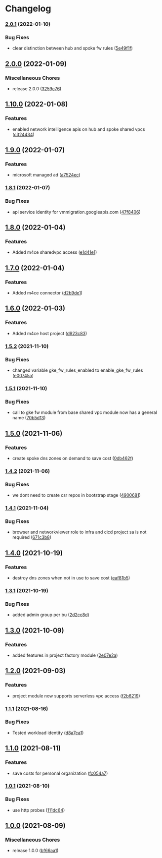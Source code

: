 # Changelog

### [2.0.1](https://www.github.com/rajesh-nitc/gcp-foundation/compare/v2.0.0...v2.0.1) (2022-01-10)


### Bug Fixes

* clear distinction between hub and spoke fw rules ([5e49f1f](https://www.github.com/rajesh-nitc/gcp-foundation/commit/5e49f1f52bf311de0bf427a81e8b5017a004214c))

## [2.0.0](https://www.github.com/rajesh-nitc/gcp-foundation/compare/v1.10.0...v2.0.0) (2022-01-09)


### Miscellaneous Chores

* release 2.0.0 ([3259c76](https://www.github.com/rajesh-nitc/gcp-foundation/commit/3259c76dce2b29fe51782f8fb8cb13482cf23737))

## [1.10.0](https://www.github.com/rajesh-nitc/gcp-foundation/compare/v1.9.0...v1.10.0) (2022-01-08)


### Features

* enabled network intelligence apis on hub and spoke shared vpcs ([c324434](https://www.github.com/rajesh-nitc/gcp-foundation/commit/c324434896b165d286d9b8f570874189010e92f4))

## [1.9.0](https://www.github.com/rajesh-nitc/gcp-foundation/compare/v1.8.1...v1.9.0) (2022-01-07)


### Features

* microsoft managed ad ([a7524ec](https://www.github.com/rajesh-nitc/gcp-foundation/commit/a7524ecada122c10587698146a492971e69ccb97))

### [1.8.1](https://www.github.com/rajesh-nitc/gcp-foundation/compare/v1.8.0...v1.8.1) (2022-01-07)


### Bug Fixes

* api service identity for vmmigration.googleapis.com ([47f8406](https://www.github.com/rajesh-nitc/gcp-foundation/commit/47f8406d1c9e56e5c13f82e7630d4cd929e28d05))

## [1.8.0](https://www.github.com/rajesh-nitc/gcp-foundation/compare/v1.7.0...v1.8.0) (2022-01-04)


### Features

* Added m4ce sharedvpc access ([e1d41e1](https://www.github.com/rajesh-nitc/gcp-foundation/commit/e1d41e1d557ee2fd9b7868abc6544398121f44a6))

## [1.7.0](https://www.github.com/rajesh-nitc/gcp-foundation/compare/v1.6.0...v1.7.0) (2022-01-04)


### Features

* Added m4ce connector ([d2b9de1](https://www.github.com/rajesh-nitc/gcp-foundation/commit/d2b9de122b29f10d62347772559d7dd384d0a7f4))

## [1.6.0](https://www.github.com/rajesh-nitc/gcp-foundation/compare/v1.5.2...v1.6.0) (2022-01-03)


### Features

* Added m4ce host project ([d923c83](https://www.github.com/rajesh-nitc/gcp-foundation/commit/d923c83613f51a510bb4e7087abdd619a1a18f32))

### [1.5.2](https://www.github.com/rajesh-nitc/gcp-foundation/compare/v1.5.1...v1.5.2) (2021-11-10)


### Bug Fixes

* changed variable gke_fw_rules_enabled to enable_gke_fw_rules ([e00745a](https://www.github.com/rajesh-nitc/gcp-foundation/commit/e00745aeb09f5dff24b6e5c947205639f747665f))

### [1.5.1](https://www.github.com/rajesh-nitc/gcp-foundation/compare/v1.5.0...v1.5.1) (2021-11-10)


### Bug Fixes

* call to gke fw module from base shared vpc module now has a general name ([70b5d13](https://www.github.com/rajesh-nitc/gcp-foundation/commit/70b5d13b6149c3f7456730c5412012570a9b0aef))

## [1.5.0](https://www.github.com/rajesh-nitc/gcp-foundation/compare/v1.4.2...v1.5.0) (2021-11-06)


### Features

* create spoke dns zones on demand to save cost ([0db462f](https://www.github.com/rajesh-nitc/gcp-foundation/commit/0db462f5528100ece08d85366fc777cd59fad473))

### [1.4.2](https://www.github.com/rajesh-nitc/gcp-foundation/compare/v1.4.1...v1.4.2) (2021-11-06)


### Bug Fixes

* we dont need to create csr repos in bootstrap stage ([4900681](https://www.github.com/rajesh-nitc/gcp-foundation/commit/490068121f5eea7ab035107ba439cdcc8029dcbd))

### [1.4.1](https://www.github.com/rajesh-nitc/gcp-foundation/compare/v1.4.0...v1.4.1) (2021-11-04)


### Bug Fixes

* browser and networkviewer role to infra and cicd project sa is not required ([671c3b8](https://www.github.com/rajesh-nitc/gcp-foundation/commit/671c3b83915033856dd424a72ddf1ca018f875d4))

## [1.4.0](https://www.github.com/rajesh-nitc/gcp-foundation/compare/v1.3.1...v1.4.0) (2021-10-19)


### Features

* destroy dns zones when not in use to save cost ([eaf81b5](https://www.github.com/rajesh-nitc/gcp-foundation/commit/eaf81b5f5ca1dbdd8951d4179a631818139566a5))

### [1.3.1](https://www.github.com/rajesh-nitc/gcp-foundation/compare/v1.3.0...v1.3.1) (2021-10-19)


### Bug Fixes

* added admin group per bu ([2d2cc8d](https://www.github.com/rajesh-nitc/gcp-foundation/commit/2d2cc8d53201bc505bbc099f26d3c93aa90c3e5f))

## [1.3.0](https://www.github.com/rajesh-nitc/gcp-foundation/compare/v1.2.0...v1.3.0) (2021-10-09)


### Features

* added features in project factory module ([2e07e2a](https://www.github.com/rajesh-nitc/gcp-foundation/commit/2e07e2a76f1584c3346e23901b7fa316c752e3c1))

## [1.2.0](https://www.github.com/rajesh-nitc/gcp-foundation/compare/v1.1.1...v1.2.0) (2021-09-03)


### Features

* project module now supports serverless vpc access ([f2b6219](https://www.github.com/rajesh-nitc/gcp-foundation/commit/f2b6219d8987ff0e97eb09647e6fb737ef73cabe))

### [1.1.1](https://www.github.com/rajesh-nitc/gcp-foundation/compare/v1.1.0...v1.1.1) (2021-08-16)


### Bug Fixes

* Tested workload identity ([d8a7ca1](https://www.github.com/rajesh-nitc/gcp-foundation/commit/d8a7ca1c6f0866ee07d5049c9efabba459258922))

## [1.1.0](https://www.github.com/rajesh-nitc/gcp-foundation/compare/v1.0.1...v1.1.0) (2021-08-11)


### Features

* save costs for personal organization ([fc054a7](https://www.github.com/rajesh-nitc/gcp-foundation/commit/fc054a7183757d1e51e371e7329c5cf848cc6dd8))

### [1.0.1](https://www.github.com/rajesh-nitc/gcp-foundation/compare/v1.0.0...v1.0.1) (2021-08-10)


### Bug Fixes

* use http probes ([111dc64](https://www.github.com/rajesh-nitc/gcp-foundation/commit/111dc64d8bfe309f2d94768e33c839ab022572f1))

## [1.0.0](https://www.github.com/rajesh-nitc/gcp-foundation/compare/v1.0.0...v1.0.0) (2021-08-09)


### Miscellaneous Chores

* release 1.0.0 ([bf66aa1](https://www.github.com/rajesh-nitc/gcp-foundation/commit/bf66aa164e4b04fa108083e84acf225f1b407a12))
